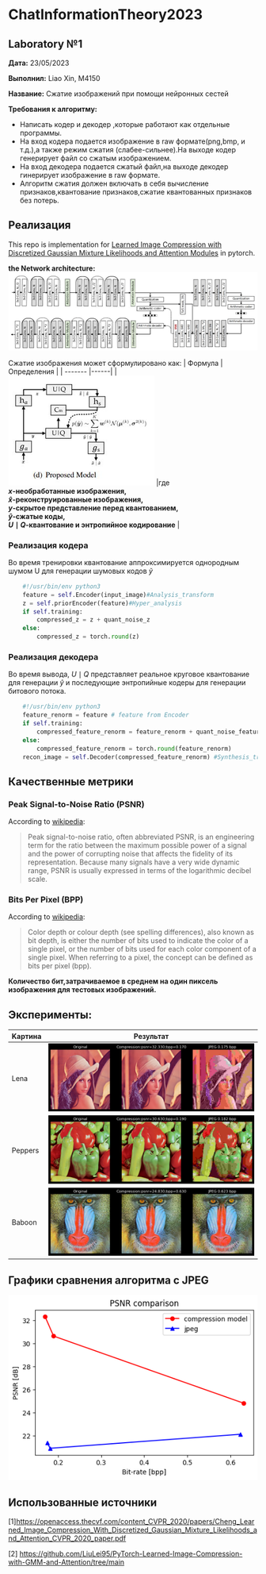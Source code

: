 
# ChatInformationTheory2023
## Laboratory №1
**Дата:** 23/05/2023

**Выполнил:** Liao Xin, M4150 

**Название:** Сжатие изображений при помощи нейронных сестей


**Требования к алгоритму:**
- Написать кодер и декодер ,которые работают как отдельные программы.
- На вход кодера подается изображение в raw формате(png,bmp, и т.д.),а также режим сжатия (слабее-сильнее).На выходе кодер генерирует файл со сжатым изображением.
- На вход декодера подается сжатый файл,на выходе декодер гинерирует изображение в raw формате.
- Алгоритм сжатия должен включать в себя вычисление признаков,квантование признаков,сжатие квантованных признаков без потерь.


## Реализация
This repo is implementation for [Learned Image Compression with Discretized Gaussian Mixture Likelihoods and Attention Modules](https://github.com/LiuLei95/PyTorch-Learned-Image-Compression-with-GMM-and-Attention/tree/main) in pytorch.

**the Network architecture:**
![architecture](https://github.com/liaoxin-a/ChatInformationTheory2023/blob/main/image/architecture.JPG)



Cжатие изображения может сформулировано как:
| Формула | Определения |
| ------- |------|
| ![Gaussian Mixture Likelihoods model](https://github.com/liaoxin-a/ChatInformationTheory2023/blob/main/image/model.JPG) |где **<br>$x$-необработанные изображения,<br>$\hat{x}$-реконструированные изображения,<br>$y$-скрытое представление перед квантованием,  <br>$\hat{y}$-сжатые коды,<br>$U\mid Q$-квантование и энтропийное кодирование** |

### Реализация кодера
Во время тренировки квантование аппроксимируется однородным шумом U для генерации шумовых кодов $\widetilde{y}$
```python
    #!/usr/bin/env python3
    feature = self.Encoder(input_image)#Analysis_transform
    z = self.priorEncoder(feature)#Hyper_analysis
    if self.training:
        compressed_z = z + quant_noise_z
    else:
        compressed_z = torch.round(z)
```

### Реализация декодера
Во время вывода, $U\mid Q$ представляет реальное круговое квантование для генерации $\hat{y}$ и последующие энтропийные кодеры для генерации битового потока.
```python
    #!/usr/bin/env python3
    feature_renorm = feature # feature from Encoder
    if self.training:
        compressed_feature_renorm = feature_renorm + quant_noise_feature
    else:
        compressed_feature_renorm = torch.round(feature_renorm)
    recon_image = self.Decoder(compressed_feature_renorm) #Synthesis_transform
```

## Качественные метрики
### Peak Signal-to-Noise Ratio (PSNR)

According to [wikipedia](https://en.wikipedia.org/wiki/Peak_signal-to-noise_ratio):
>Peak signal-to-noise ratio, often abbreviated PSNR, is an engineering term for the ratio between the maximum possible power of a signal and the power of corrupting noise that affects the fidelity of its representation. Because many signals have a very wide dynamic range, PSNR is usually expressed in terms of the logarithmic decibel scale.

### Bits Per Pixel (BPP)

According to [wikipedia](https://en.wikipedia.org/wiki/Color_depth):
>Color depth or colour depth (see spelling differences), also known as bit depth, is either the number of bits used to indicate the color of a single pixel, or the number of bits used for each color component of a single pixel. When referring to a pixel, the concept can be defined as bits per pixel (bpp).

**Количество бит,затрачиваемое в среднем на один пиксель изображения для тестовых изображений.**

## Эксперименты: 
| Kартина | Результат |
| ------- |------|
| Lena | ![final_lena](https://github.com/liaoxin-a/ChatInformationTheory2023/blob/main/image/final_lena.png) |	
| Peppers | ![final_peppers](https://github.com/liaoxin-a/ChatInformationTheory2023/blob/main/image/final_peppers.png) | 
| Baboon | ![final_baboon](https://github.com/liaoxin-a/ChatInformationTheory2023/blob/main/image/final_baboon.png) |

## Графики сравнения алгоритма с JPEG
![result](https://github.com/liaoxin-a/ChatInformationTheory2023/blob/main/image/result.png)

## Использованные источники
[1]https://openaccess.thecvf.com/content_CVPR_2020/papers/Cheng_Learned_Image_Compression_With_Discretized_Gaussian_Mixture_Likelihoods_and_Attention_CVPR_2020_paper.pdf

[2] https://github.com/LiuLei95/PyTorch-Learned-Image-Compression-with-GMM-and-Attention/tree/main


